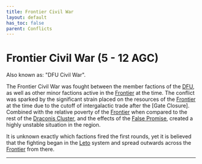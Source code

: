 ```yaml
---
title: Frontier Civil War
layout: default
has_toc: false
parent: Conflicts
---
```


# Frontier Civil War (5 - 12 AGC)
Also known as: "DFU Civil War".

The Frontier Civil War was fought between the member factions of the [DFU], as well as other minor factions active in the [Frontier] at the time. The conflict was sparked by the significant strain placed on the resources of the [Frontier] at the time due to the cutoff of intergalactic trade after the [Gate Closure]. Combined with the relative poverty of the [Frontier] when compared to the rest of the [Draconis Cluster], and the effects of the [False Promise], created a highly unstable situation in the region.

It is unknown exactly which factions fired the first rounds, yet it is believed that the fighting began in the [Leto] system and spread outwards across the [Frontier] from there.

----

[DFU]: ../../factions/dfu.html

[Frontier]: ../../systems/
[Draconis Cluster]: ../../systems/

[Leto]: ../../systems/leto/

[False Promise]: ../../culture/movements/false_promise.html